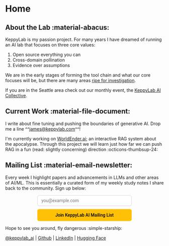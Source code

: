 # Home 
## About the Lab :material-abacus:
KeppyLab is my passion project. For many years I have dreamed of running an AI lab that focuses on three core values:

1. Open source everything you can
1. Cross-domain pollination
1. Evidence over assumptions

We are in the early stages of forming the tool chain and what our core focuses will be, but there are many areas [ripe for investigation](https://github.com/keppy/KeppyLab/blob/ripe-problems/ripe_problems.md).

If you are in the Seattle area check out our monthly event, the [KeppyLab AI Collective](https://www.eventbrite.com).

## Current Work :material-file-document:
I write about fine tuning and pushing the boundaries of generative AI. Drop me a line ^^james@keppylab.com^^!

I'm currently working on [WorldEnder.ai](https://www.github.com/keppy/WorldEnder.ai); an interactive RAG system about the apocalypse. Through this project we will learn just how far we can push RAG in a fun (read: slightly concerning) direction :octicons-thumbsup-24:

## Mailing List :material-email-newsletter:
Every week I highlight papers and advancements in LLMs and other areas of AI/ML. This is essentially a curated form of my weekly study notes I share back to the community. Sign up below: 

<style>@import url('https://fonts.googleapis.com/css2?family=Inter,family=Roboto&display=swap');</style><div class="newsletter-form-container"><form class="newsletter-form" action="https://app.loops.so/api/newsletter-form/clw02o2mi010kgpl3nac0bbiv" method="POST" style="display: flex; flex-direction: column; align-items: center; justify-content: center; width: 100%;"><input class="newsletter-form-input" name="newsletter-form-input" type="email" placeholder="you@example.com" required="" style="font-family: Roboto, sans-serif; color: rgb(0, 0, 0); font-size: 14px; margin: 0px 0px 10px; width: 100%; max-width: 300px; min-width: 100px; background: rgb(255, 255, 255); border: 1px solid rgb(209, 213, 219); box-sizing: border-box; box-shadow: rgba(0, 0, 0, 0.05) 0px 1px 2px; border-radius: 6px; padding: 8px 12px;"><button type="submit" class="newsletter-form-button" style="background: rgb(255, 193, 5); font-size: 14px; color: rgb(0, 0, 0); font-family: Roboto, sans-serif; display: flex; width: 100%; max-width: 300px; white-space: normal; height: 38px; align-items: center; justify-content: center; flex-direction: row; padding: 9px 17px; box-shadow: rgba(0, 0, 0, 0.05) 0px 1px 2px; border-radius: 6px; text-align: center; font-style: normal; font-weight: 500; line-height: 20px; border: medium; cursor: pointer;">Join KeppyLab AI Mailing List</button><button type="button" class="newsletter-loading-button" style="background: rgb(255, 193, 5); font-size: 14px; color: rgb(0, 0, 0); font-family: Roboto, sans-serif; display: none; width: 100%; max-width: 300px; white-space: normal; height: 38px; align-items: center; justify-content: center; flex-direction: row; padding: 9px 17px; box-shadow: rgba(0, 0, 0, 0.05) 0px 1px 2px; border-radius: 6px; text-align: center; font-style: normal; font-weight: 500; line-height: 20px; border: medium; cursor: pointer;">Please wait...</button></form><div class="newsletter-success" style="display: none; align-items: center; justify-content: center; width: 100%;"><p class="newsletter-success-message" style="font-family: Roboto, sans-serif; color: rgb(0, 0, 0); font-size: 14px;">Thanks! We'll be in touch!</p></div><div class="newsletter-error" style="display: none; align-items: center; justify-content: center; width: 100%;"><p class="newsletter-error-message" style="font-family: Roboto, sans-serif; color: rgb(185, 28, 28); font-size: 14px;">Oops! Something went wrong, please try again</p></div>
<button 
class='newsletter-back-button'
type='button' 
style='color:#6b7280;font: 14px, Inter, sans-serif;margin:10px auto;text-align:center;display:none;background:transparent;border:none;cursor:pointer'
onmouseout='this.style.textDecoration="none"' 
onmouseover='this.style.textDecoration="underline"'>
&larr; Back
</button>
</div><script>
function submitHandler(event) {
  event.preventDefault();
  var container = event.target.parentNode;
  var form = container.querySelector(".newsletter-form");
  var formInput = container.querySelector(".newsletter-form-input");
  var success = container.querySelector(".newsletter-success");
  var errorContainer = container.querySelector(".newsletter-error");
  var errorMessage = container.querySelector(".newsletter-error-message");
  var backButton = container.querySelector(".newsletter-back-button");
  var submitButton = container.querySelector(".newsletter-form-button");
  var loadingButton = container.querySelector(".newsletter-loading-button");

  const rateLimit = () => {
    errorContainer.style.display = "flex";
    errorMessage.innerText = "Too many signups, please try again in a little while";
    submitButton.style.display = "none";
    formInput.style.display = "none";
    backButton.style.display = "block";
  }

  // Compare current time with time of previous sign up
  var time = new Date();
  var timestamp = time.valueOf();
  var previousTimestamp = localStorage.getItem("loops-form-timestamp");

  // If last sign up was less than a minute ago
  // display error
  if (previousTimestamp && Number(previousTimestamp) + 60000 > timestamp) {
    rateLimit();
    return;
  }
  localStorage.setItem("loops-form-timestamp", timestamp);

  submitButton.style.display = "none";
  loadingButton.style.display = "flex";

  var formBody = "userGroup=AI&email=" + encodeURIComponent(formInput.value);
  fetch(event.target.action, {
    method: "POST",
    body: formBody,
    headers: {
      "Content-Type": "application/x-www-form-urlencoded",
    },
  })
    .then((res) => [res.ok, res.json(), res])
    .then(([ok, dataPromise, res]) => {
      if (ok) {
        // If response successful
        // display success
        success.style.display = "flex";
        form.reset();
      } else {
        // If response unsuccessful
        // display error message or response status
        dataPromise.then(data => {
          errorContainer.style.display = "flex";
          errorMessage.innerText = data.message
            ? data.message
            : res.statusText;
        });
      }
    })
    .catch(error => {
      // check for cloudflare error
      if (error.message === "Failed to fetch") {
        rateLimit();
        return;
      }
      // If error caught
      // display error message if available
      errorContainer.style.display = "flex";
      if (error.message) errorMessage.innerText = error.message;
      localStorage.setItem("loops-form-timestamp", '');
    })
    .finally(() => {
      formInput.style.display = "none";
      loadingButton.style.display = "none";
      backButton.style.display = "block";
    });
}
function resetFormHandler(event) {
  var container = event.target.parentNode;
  var formInput = container.querySelector(".newsletter-form-input");
  var success = container.querySelector(".newsletter-success");
  var errorContainer = container.querySelector(".newsletter-error");
  var errorMessage = container.querySelector(".newsletter-error-message");
  var backButton = container.querySelector(".newsletter-back-button");
  var submitButton = container.querySelector(".newsletter-form-button");

  success.style.display = "none";
  errorContainer.style.display = "none";
  errorMessage.innerText = "Oops! Something went wrong, please try again";
  backButton.style.display = "none";
  formInput.style.display = "flex";
  submitButton.style.display = "flex";
}

var formContainers = document.getElementsByClassName(
  "newsletter-form-container"
);

for (var i = 0; i < formContainers.length; i++) {
  var formContainer = formContainers[i]
  var handlersAdded = formContainer.classList.contains('newsletter-handlers-added')
  if (handlersAdded) continue;
  formContainer
    .querySelector(".newsletter-form")
    .addEventListener("submit", submitHandler);
  formContainer
    .querySelector(".newsletter-back-button")
    .addEventListener("click", resetFormHandler);
  formContainer.classList.add("newsletter-handlers-added");
}
</script>

Hope to see you around, fly dangerous :simple-starship:

[@keppylab_ai](https://twitter.com/keppylab_ai) | [Github](https://github.com/keppy) | [LinkedIn](https://www.linkedin.com/in/james-dominguez-5b342b226/) | [Hugging Face](https://huggingface.co/keppy)
